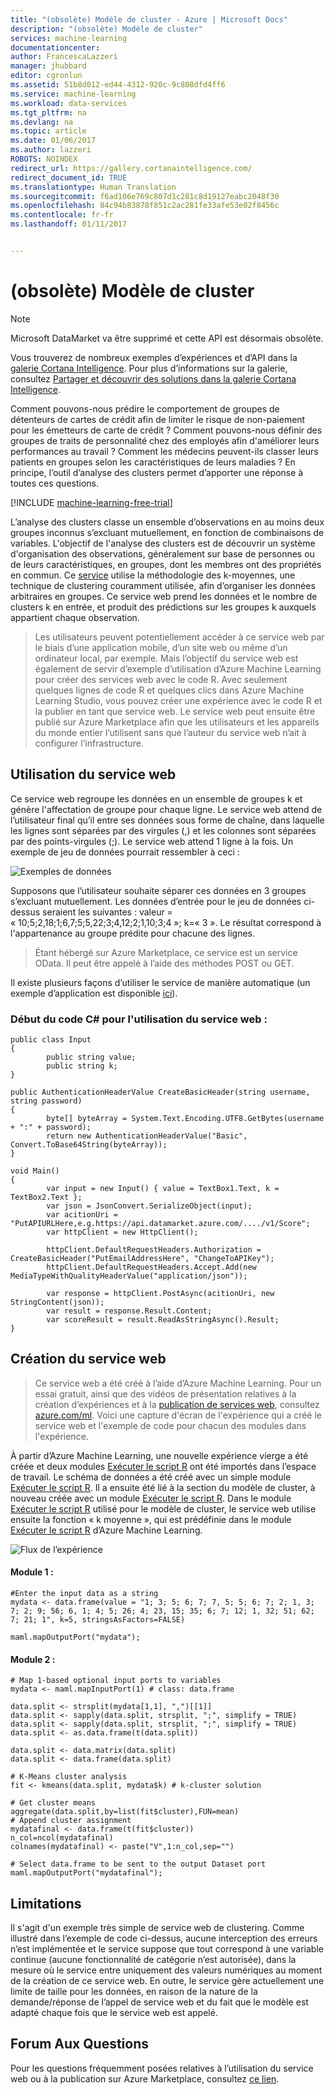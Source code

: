 ```yaml
---
title: "(obsolète) Modèle de cluster - Azure | Microsoft Docs"
description: "(obsolète) Modèle de cluster"
services: machine-learning
documentationcenter: 
author: FrancescaLazzeri
manager: jhubbard
editor: cgronlun
ms.assetid: 51b8d012-ed44-4312-920c-9c808dfd4ff6
ms.service: machine-learning
ms.workload: data-services
ms.tgt_pltfrm: na
ms.devlang: na
ms.topic: article
ms.date: 01/06/2017
ms.author: lazzeri
ROBOTS: NOINDEX
redirect_url: https://gallery.cortanaintelligence.com/
redirect_document_id: TRUE
ms.translationtype: Human Translation
ms.sourcegitcommit: f6ad106e769c807d1c281c8d19127eabc2048f30
ms.openlocfilehash: 84c94b83878f851c2ac281fe33afe53e02f8456c
ms.contentlocale: fr-fr
ms.lasthandoff: 01/11/2017


---
```

# <a name="deprecated-cluster-model"></a>(obsolète) Modèle de cluster

> [!NOTE]
> Microsoft DataMarket va être supprimé et cette API est désormais obsolète. 
> 
> Vous trouverez de nombreux exemples d’expériences et d’API dans la [galerie Cortana Intelligence](http://gallery.cortanaintelligence.com). Pour plus d’informations sur la galerie, consultez [Partager et découvrir des solutions dans la galerie Cortana Intelligence](machine-learning-gallery-how-to-use-contribute-publish.md).

Comment pouvons-nous prédire le comportement de groupes de détenteurs de cartes de crédit afin de limiter le risque de non-paiement pour les émetteurs de carte de crédit ? Comment pouvons-nous définir des groupes de traits de personnalité chez des employés afin d'améliorer leurs performances au travail ? Comment les médecins peuvent-ils classer leurs patients en groupes selon les caractéristiques de leurs maladies ? En principe, l’outil d’analyse des clusters permet d’apporter une réponse à toutes ces questions.   

[!INCLUDE [machine-learning-free-trial](../../includes/machine-learning-free-trial.md)]

L’analyse des clusters classe un ensemble d’observations en au moins deux groupes inconnus s’excluant mutuellement, en fonction de combinaisons de variables. L'objectif de l'analyse des clusters est de découvrir un système d'organisation des observations, généralement sur base de personnes ou de leurs caractéristiques, en groupes, dont les membres ont des propriétés en commun. Ce [service](https://datamarket.azure.com/dataset/aml_labs/k_cluster_model) utilise la méthodologie des k-moyennes, une technique de clustering couramment utilisée, afin d’organiser les données arbitraires en groupes. Ce service web prend les données et le nombre de clusters k en entrée, et produit des prédictions sur les groupes k auxquels appartient chaque observation. 

> Les utilisateurs peuvent potentiellement accéder à ce service web par le biais d’une application mobile, d’un site web ou même d’un ordinateur local, par exemple. Mais l’objectif du service web est également de servir d’exemple d’utilisation d’Azure Machine Learning pour créer des services web avec le code R. Avec seulement quelques lignes de code R et quelques clics dans Azure Machine Learning Studio, vous pouvez créer une expérience avec le code R et la publier en tant que service web. Le service web peut ensuite être publié sur Azure Marketplace afin que les utilisateurs et les appareils du monde entier l’utilisent sans que l’auteur du service web n’ait à configurer l’infrastructure.  
> 
> 

## <a name="consumption-of-web-service"></a>Utilisation du service web
Ce service web regroupe les données en un ensemble de groupes k et génère l'affectation de groupe pour chaque ligne. Le service web attend de l’utilisateur final qu’il entre ses données sous forme de chaîne, dans laquelle les lignes sont séparées par des virgules (,) et les colonnes sont séparées par des points-virgules (;). Le service web attend 1 ligne à la fois. Un exemple de jeu de données pourrait ressembler à ceci :

![Exemples de données][1]

Supposons que l’utilisateur souhaite séparer ces données en 3 groupes s’excluant mutuellement. Les données d’entrée pour le jeu de données ci-dessus seraient les suivantes : valeur = « 10;5;2,18;1;6,7;5;5,22;3;4,12;2;1,10;3;4 »; k=« 3 ». Le résultat correspond à l'appartenance au groupe prédite pour chacune des lignes.

> Étant hébergé sur Azure Marketplace, ce service est un service OData. Il peut être appelé à l’aide des méthodes POST ou GET. 
> 
> 

Il existe plusieurs façons d’utiliser le service de manière automatique (un exemple d’application est disponible [ici](http://microsoftazuremachinelearning.azurewebsites.net/ClusterModel.aspx)).

### <a name="starting-c-code-for-web-service-consumption"></a>Début du code C# pour l'utilisation du service web :
    public class Input
    {
            public string value;
            public string k;
    }

    public AuthenticationHeaderValue CreateBasicHeader(string username, string password)
    {
            byte[] byteArray = System.Text.Encoding.UTF8.GetBytes(username + ":" + password);
            return new AuthenticationHeaderValue("Basic", Convert.ToBase64String(byteArray));
    }

    void Main()
    {
            var input = new Input() { value = TextBox1.Text, k = TextBox2.Text };
            var json = JsonConvert.SerializeObject(input);
            var acitionUri = "PutAPIURLHere,e.g.https://api.datamarket.azure.com/..../v1/Score";
            var httpClient = new HttpClient();

            httpClient.DefaultRequestHeaders.Authorization = CreateBasicHeader("PutEmailAddressHere", "ChangeToAPIKey");
            httpClient.DefaultRequestHeaders.Accept.Add(new MediaTypeWithQualityHeaderValue("application/json"));

            var response = httpClient.PostAsync(acitionUri, new StringContent(json));
            var result = response.Result.Content;
            var scoreResult = result.ReadAsStringAsync().Result;
    }




## <a name="creation-of-web-service"></a>Création du service web
> Ce service web a été créé à l’aide d’Azure Machine Learning. Pour un essai gratuit, ainsi que des vidéos de présentation relatives à la création d’expériences et à la [publication de services web](machine-learning-publish-a-machine-learning-web-service.md), consultez [azure.com/ml](http://azure.com/ml). Voici une capture d'écran de l'expérience qui a créé le service web et l'exemple de code pour chacun des modules dans l'expérience.
> 
> 

À partir d’Azure Machine Learning, une nouvelle expérience vierge a été créée et deux modules [Exécuter le script R][execute-r-script] ont été importés dans l’espace de travail. Le schéma de données a été créé avec un simple module [Exécuter le script R][execute-r-script]. Il a ensuite été lié à la section du modèle de cluster, à nouveau créée avec un module [Exécuter le script R][execute-r-script]. Dans le module [Exécuter le script R][execute-r-script] utilisé pour le modèle de cluster, le service web utilise ensuite la fonction « k moyenne », qui est prédéfinie dans le module [Exécuter le script R][execute-r-script] d’Azure Machine Learning.    

![Flux de l’expérience][3]

#### <a name="module-1"></a>Module 1 :
    #Enter the input data as a string 
    mydata <- data.frame(value = "1; 3; 5; 6; 7; 7, 5; 5; 6; 7; 2; 1, 3; 7; 2; 9; 56; 6, 1; 4; 5; 26; 4; 23, 15; 35; 6; 7; 12; 1, 32; 51; 62; 7; 21; 1", k=5, stringsAsFactors=FALSE)

    maml.mapOutputPort("mydata");     


#### <a name="module-2"></a>Module 2 :
    # Map 1-based optional input ports to variables
    mydata <- maml.mapInputPort(1) # class: data.frame

    data.split <- strsplit(mydata[1,1], ",")[[1]]
    data.split <- sapply(data.split, strsplit, ";", simplify = TRUE)
    data.split <- sapply(data.split, strsplit, ";", simplify = TRUE)
    data.split <- as.data.frame(t(data.split))

    data.split <- data.matrix(data.split)
    data.split <- data.frame(data.split)

    # K-Means cluster analysis
    fit <- kmeans(data.split, mydata$k) # k-cluster solution

    # Get cluster means 
    aggregate(data.split,by=list(fit$cluster),FUN=mean)
    # Append cluster assignment
    mydatafinal <- data.frame(t(fit$cluster))
    n_col=ncol(mydatafinal)
    colnames(mydatafinal) <- paste("V",1:n_col,sep="")

    # Select data.frame to be sent to the output Dataset port
    maml.mapOutputPort("mydatafinal");


## <a name="limitations"></a>Limitations
Il s'agit d'un exemple très simple de service web de clustering. Comme illustré dans l’exemple de code ci-dessus, aucune interception des erreurs n’est implémentée et le service suppose que tout correspond à une variable continue (aucune fonctionnalité de catégorie n’est autorisée), dans la mesure où le service entre uniquement des valeurs numériques au moment de la création de ce service web. En outre, le service gère actuellement une limite de taille pour les données, en raison de la nature de la demande/réponse de l’appel de service web et du fait que le modèle est adapté chaque fois que le service web est appelé. 

## <a name="faq"></a>Forum Aux Questions
Pour les questions fréquemment posées relatives à l’utilisation du service web ou à la publication sur Azure Marketplace, consultez [ce lien](machine-learning-marketplace-faq.md).

[1]: ./media/machine-learning-r-csharp-cluster-model/cluster-img1.png
[2]: ./media/machine-learning-r-csharp-cluster-model/cluster-img2.png
[3]: ./media/machine-learning-r-csharp-cluster-model/cluster-img3.png


<!-- Module References -->
[execute-r-script]: https://msdn.microsoft.com/library/azure/30806023-392b-42e0-94d6-6b775a6e0fd5/


